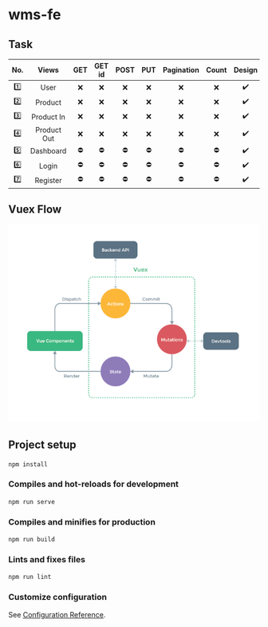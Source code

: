 # wms-fe

## Task
| No.     | Views       | GET        | GET id     | POST       | PUT        | Pagination | Count      | Design             | Modals     |
| :-----: | :---------: | :--------: | :--------: | :--------: | :--------: | :--------: | :--------: | :----------------: | :--------: |
| :one:   | User        | :x:        | :x:        | :x:        | :x:        | :x:        | :x:        | :heavy_check_mark: | :x:        |
| :two:   | Product     | :x:        | :x:        | :x:        | :x:        | :x:        | :x:        | :heavy_check_mark: | :x:        |
| :three: | Product In  | :x:        | :x:        | :x:        | :x:        | :x:        | :x:        | :heavy_check_mark: | :x:        |
| :four:  | Product Out | :x:        | :x:        | :x:        | :x:        | :x:        | :x:        | :heavy_check_mark: | :x:        |
| :five:  | Dashboard   | :no_entry: | :no_entry: | :no_entry: | :no_entry: | :no_entry: | :no_entry: | :heavy_check_mark: | :no_entry: |
| :six:   | Login       | :no_entry: | :no_entry: | :no_entry: | :no_entry: | :no_entry: | :no_entry: | :heavy_check_mark: | :x:        |
| :seven: | Register    | :no_entry: | :no_entry: | :no_entry: | :no_entry: | :no_entry: | :no_entry: | :heavy_check_mark: | :x:        |

## Vuex Flow

![Flow](./vuex.png)

## Project setup
```
npm install
```

### Compiles and hot-reloads for development
```
npm run serve
```

### Compiles and minifies for production
```
npm run build
```

### Lints and fixes files
```
npm run lint
```

### Customize configuration
See [Configuration Reference](https://cli.vuejs.org/config/).
